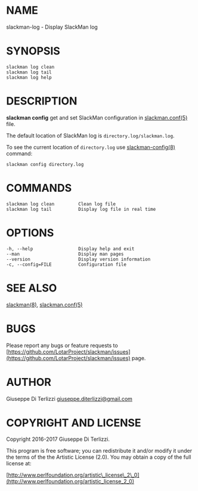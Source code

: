# NAME

slackman-log - Display SlackMan log

# SYNOPSIS

    slackman log clean
    slackman log tail
    slackman log help

# DESCRIPTION

**slackman config** get and set SlackMan configuration in [slackman.conf(5)](../5/slackman.conf.md) file.

The default location of SlackMan log is `directory.log/slackman.log`.

To see the current location of `directory.log` use [slackman-config(8)](../8/slackman-config.md) command:

    slackman config directory.log

# COMMANDS

    slackman log clean         Clean log file
    slackman log tail          Display log file in real time

# OPTIONS

    -h, --help                 Display help and exit
    --man                      Display man pages
    --version                  Display version information
    -c, --config=FILE          Configuration file

# SEE ALSO

[slackman(8)](../8/slackman.md), [slackman.conf(5)](../5/slackman.conf.md)

# BUGS

Please report any bugs or feature requests to 
[https://github.com/LotarProject/slackman/issues](https://github.com/LotarProject/slackman/issues) page.

# AUTHOR

Giuseppe Di Terlizzi <giuseppe.diterlizzi@gmail.com>

# COPYRIGHT AND LICENSE

Copyright 2016-2017 Giuseppe Di Terlizzi.

This program is free software; you can redistribute it and/or modify it
under the terms of the the Artistic License (2.0). You may obtain a
copy of the full license at:

[http://www.perlfoundation.org/artistic\_license\_2\_0](http://www.perlfoundation.org/artistic_license_2_0)
